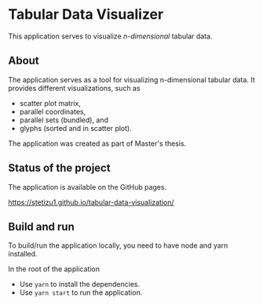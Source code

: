 # Tabular Data Visualizer
This application serves to visualize _n-dimensional_ tabular data.

## About
The application serves as a tool for visualizing n-dimensional tabular data. It provides different visualizations, such as
* scatter plot matrix,
* parallel coordinates,
* parallel sets (bundled), and
* glyphs (sorted and in scatter plot).

The application was created as part of Master's thesis.

## Status of the project
The application is available on the GitHub pages.

https://stetizu1.github.io/tabular-data-visualization/

## Build and run
To build/run the application locally, you need to have node and yarn installed.  

In the root of the application
* Use `yarn` to install the dependencies.
* Use `yarn start` to run the application.
